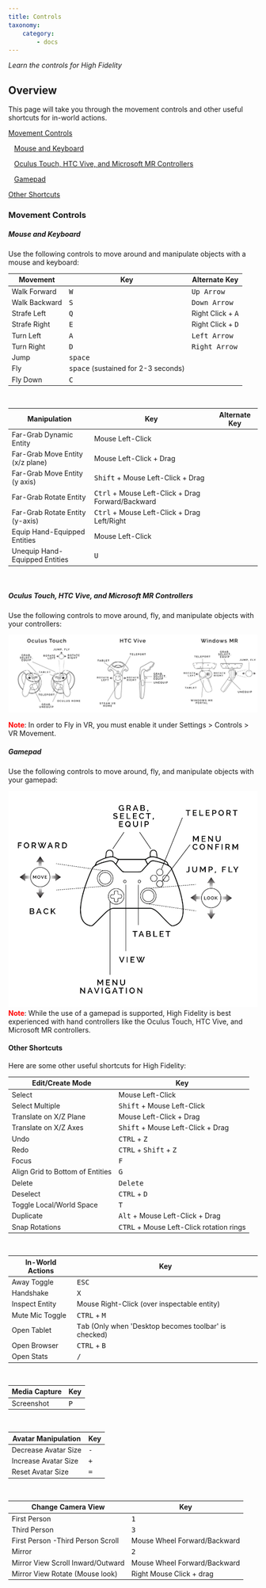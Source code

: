 ```yaml
---
title: Controls
taxonomy:
    category:
        - docs
---
```


*Learn the controls for High Fidelity*

## Overview

This page will take you through the movement controls and other useful shortcuts for in-world actions.

[Movement Controls](#movement-controls)

&nbsp;&nbsp;&nbsp;[Mouse and Keyboard](#mouse-and-keyboard)

&nbsp;&nbsp;&nbsp;[Oculus Touch, HTC Vive, and Microsoft MR Controllers](#oculus-touch-and-htc-controllers)

&nbsp;&nbsp;&nbsp;[Gamepad](#gamepad)

[Other Shortcuts](#other-shortcuts)

### Movement Controls
##### Mouse and Keyboard
Use the following controls to move around and manipulate objects with a mouse and keyboard:

| Movement  | Key | Alternate Key | 
| ------------- | ------------- | ------------- |
| Walk Forward | <kbd class="keyboard">W</kbd>  | <kbd class="keyboard">Up Arrow</kbd>  |
| Walk Backward  | <kbd class="keyboard">S</kbd>  | <kbd class="keyboard">Down Arrow</kbd>  |
| Strafe Left | <kbd class="keyboard">Q</kbd>  | Right Click + <kbd class="keyboard">A</kbd>   |
| Strafe Right  | <kbd class="keyboard">E</kbd>  | Right Click + <kbd class="keyboard">D</kbd>   |
| Turn Left | <kbd class="keyboard">A</kbd>  | <kbd class="keyboard">Left Arrow</kbd>   |
| Turn Right | <kbd class="keyboard">D</kbd>  | <kbd class="keyboard">Right Arrow</kbd>   |
| Jump | <kbd class="keyboard">space</kbd> |   |
| Fly | <kbd class="keyboard">space</kbd> (sustained for 2-3 seconds)  |   |
| Fly Down | <kbd class="keyboard">C</kbd> |   |
<br>

| Manipulation  | Key | Alternate Key | 
| ------------- | ------------- | ------------- |
| Far-Grab Dynamic Entity | Mouse Left-Click  |   |
| Far-Grab Move Entity (x/z plane)  | Mouse Left-Click + Drag  |  |
| Far-Grab Move Entity (y axis) | <kbd class="keyboard">Shift</kbd> + Mouse Left-Click + Drag  |    |
| Far-Grab Rotate Entity   | <kbd class="keyboard">Ctrl</kbd> + Mouse Left-Click + Drag Forward/Backward |   |
| Far-Grab Rotate Entity (y-axis) | <kbd class="keyboard">Ctrl</kbd> + Mouse Left-Click + Drag Left/Right  |   |
| Equip Hand-Equipped Entities | Mouse Left-Click  |    |
| Unequip Hand-Equipped Entities | <kbd class="keyboard">U</kbd> |   |
<br>

##### Oculus Touch, HTC Vive, and Microsoft MR Controllers

Use the following controls to move around, fly, and manipulate objects with your controllers:

![](controls-VR.png)

<span style="color:red;font-weight:bold;">Note</span>: In order to Fly in VR, you must enable it under Settings > Controls > VR Movement.

##### Gamepad

Use the following controls to move around, fly, and manipulate objects with your gamepad:

![](controls-gamepad.png)
<span style="color:red;font-weight:bold;">Note</span>: While the use of a gamepad is supported, High Fidelity is best experienced with hand controllers like the Oculus Touch, HTC Vive, and Microsoft MR controllers.


#### Other Shortcuts
Here are some other useful shortcuts for High Fidelity:

| Edit/Create Mode | Key |
| ------------- | ------------- |
| Select | Mouse Left-Click  |
| Select Multiple  | <kbd class="keyboard">Shift</kbd> + Mouse Left-Click  |
| Translate on X/Z Plane | Mouse Left-Click + Drag |
| Translate on X/Z Axes | <kbd class="keyboard">Shift</kbd> + Mouse Left-Click + Drag |
| Undo | <kbd class="keyboard">CTRL</kbd> + <kbd class="keyboard">Z</kbd> |
| Redo | <kbd class="keyboard">CTRL</kbd> + <kbd class="keyboard">Shift</kbd> + <kbd class="keyboard">Z</kbd>  |
| Focus | <kbd class="keyboard">F</kbd> |
| Align Grid to Bottom of Entities | <kbd class="keyboard">G</kbd> |
| Delete | <kbd class="keyboard">Delete</kbd> |
| Deselect | <kbd class="keyboard">CTRL</kbd> + <kbd class="keyboard">D</kbd> |
| Toggle Local/World Space | <kbd class="keyboard">T</kbd> |
| Duplicate | <kbd class="keyboard">Alt</kbd> + Mouse Left-Click + Drag |
| Snap Rotations | <kbd class="keyboard">CTRL</kbd> + Mouse Left-Click rotation rings |

<br>

| In-World Actions  | Key |
| ------------- | ------------- |
| Away Toggle | <kbd class="keyboard">ESC</kbd>  |
| Handshake  | <kbd class="keyboard">X</kbd>  |
| Inspect Entity | Mouse Right-Click (over inspectable entity)  |
| Mute Mic Toggle | <kbd class="keyboard">CTRL</kbd> + <kbd class="keyboard">M</kbd> |
| Open Tablet | <kbd class="keyboard">Tab</kbd> (Only when 'Desktop becomes toolbar' is checked) |
| Open Browser | <kbd class="keyboard">CTRL</kbd> + <kbd class="keyboard">B</kbd>  |
| Open Stats | <kbd class="keyboard">/</kbd> |

<br>


| Media Capture  | Key |
| ------------- | ------------- |
| Screenshot | <kbd class="keyboard">P</kbd>  |

<br>


| Avatar Manipulation | Key |
| ------------- | ------------- |
| Decrease Avatar Size | <kbd class="keyboard">-</kbd>  |
| Increase Avatar Size  | <kbd class="keyboard">+</kbd>  |
| Reset Avatar Size  | <kbd class="keyboard">=</kbd>  |

<br>


| Change Camera View  | Key |
| ------------- | ------------- |
| First Person | <kbd class="keyboard">1</kbd>  |
| Third Person  | <kbd class="keyboard">3</kbd>  |
| First Person -Third Person Scroll | 	Mouse Wheel Forward/Backward  |
| Mirror | <kbd class="keyboard">2</kbd> |
| Mirror View Scroll Inward/Outward | 	Mouse Wheel Forward/Backward |
| Mirror View Rotate (Mouse look) | Right Mouse Click + drag  |
